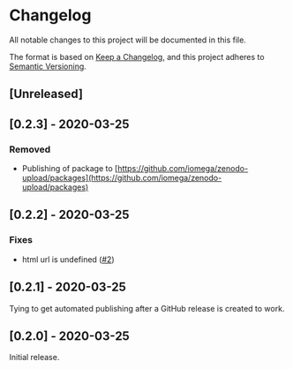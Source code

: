 # Changelog

All notable changes to this project will be documented in this file.

The format is based on [Keep a Changelog](https://keepachangelog.com/en/1.0.0/),
and this project adheres to [Semantic Versioning](https://semver.org/spec/v2.0.0.html).

## [Unreleased]

## [0.2.3] - 2020-03-25

### Removed

* Publishing of package to [https://github.com/iomega/zenodo-upload/packages](https://github.com/iomega/zenodo-upload/packages)

## [0.2.2] - 2020-03-25

### Fixes

* html url is undefined ([#2](https://github.com/iomega/zenodo-upload/issues/2))

## [0.2.1] - 2020-03-25

Tying to get automated publishing after a GitHub release is created to work.

## [0.2.0] - 2020-03-25

Initial release.
